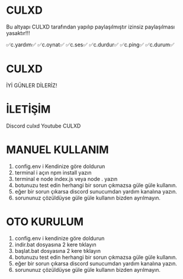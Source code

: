 # CULXD
Bu altyapı CULXD tarafından yapılıp paylaşılmıştır izinsiz paylaşılması yasaktır!!!



✅c.yardım✅
✅c.oynat✅
✅c.ses✅
✅c.durdur✅
✅c.ping✅
✅c.durum✅


# CULXD

İYİ GÜNLER DİLERİZ!


# İLETİŞİM
Discord culxd
Youtube CULXD


# MANUEL KULLANIM
1. config.env i Kendinize göre doldurun
2. terminal i açın npm install yazın
3. terminal e node index.js veya node . yazın
4. botunuzu test edin herhangi bir sorun çıkmazsa güle güle kullanın.
5. eğer bir sorun çıkarsa discord sunucumdan yardım kanalına yazın.
6. sorununuz çözüldüyse güle güle kullanın bizden ayrılmayın.

# OTO KURULUM
1. config.env i kendinize göre doldurun
2. indir.bat dosyasına 2 kere tıklayın
3. başlat.bat dosyasına 2 kere tıklayın
4. botunuzu test edin herhangi bir sorun çıkmazsa güle güle kullanın.
5. eğer bir sorun çıkarsa discord sunucumdan yardım kanalına yazın.
6. sorununuz çözüldüyse güle güle kullanın bizden ayrılmayın.


